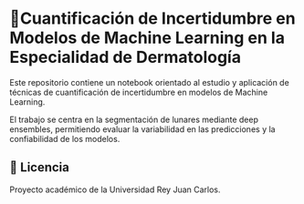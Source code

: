 # 📌Cuantificación de Incertidumbre en Modelos de Machine Learning en la Especialidad de Dermatología

Este repositorio contiene un notebook orientado al estudio y aplicación de técnicas de cuantificación de incertidumbre en modelos de Machine Learning.

El trabajo se centra en la segmentación de lunares mediante deep ensembles, permitiendo evaluar la variabilidad en las predicciones y la confiabilidad de los modelos.

## 📄 Licencia
Proyecto académico de la Universidad Rey Juan Carlos.
